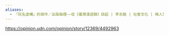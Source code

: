 ```yaml
---
aliases:
  - 「託名虛構」的寫作／出版倫理——從《臺灣漫遊錄》談起 | 李志銘 | 社會文化 | 鳴人堂
---
```


https://opinion.udn.com/opinion/story/12369/4492963
